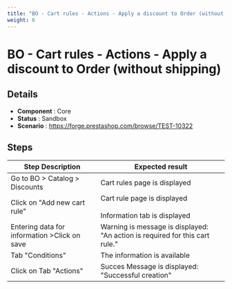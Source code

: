 ```yaml
---
title: "BO - Cart rules - Actions - Apply a discount to Order (without shipping)"
weight: 6
---
```


# BO - Cart rules - Actions - Apply a discount to Order (without shipping)
## Details
* **Component** : Core
* **Status** : Sandbox
* **Scenario** : https://forge.prestashop.com/browse/TEST-10322

## Steps
| Step Description | Expected result |
| ----- | ----- |
| Go to BO > Catalog > Discounts | Cart rules page is displayed |
| Click on "Add new cart rule" | Cart rule page is displayed<br><br>Information tab is displayed |
| Entering data for information >Click on save | Warning is message is displayed: "An action is required for this cart rule." |
| Tab "Conditions" | The information is available |
| Click on Tab "Actions" | Succes Message is displayed: "Successful creation" |
